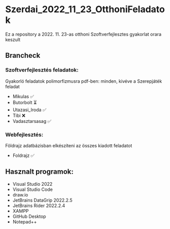 # Szerdai_2022_11_23_OtthoniFeladatok

Ez a repository a 2022. 11. 23-as otthoni Szoftverfejlesztes gyakorlat orara keszult

## Brancheck

### Szoftverfejlesztés feladatok:

Gyakorló feladatok polimorfizmusra pdf-ben: minden, kivéve a Szerepjáték feladat

* Mikulas ✅
* Butorbolt ⏳
* Utazasi_Iroda ✅
* Tibi ❌
* Vadasztarsasag ✅

### Webfejlesztés:

Földrajz adatbázisban elkészíteni az összes kiadott feladatot

* Foldrajz ✅

## Hasznalt programok:

* Visual Studio 2022
* Visual Studio Code
* draw.io
* JetBrains DataGrip 2022.2.5
* JetBrains Rider 2022.2.4
* XAMPP
* GitHub Desktop
* Notepad++
